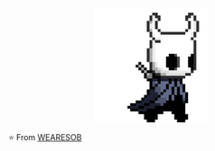 
<p align="center">
  
  <img src="https://raw.githubusercontent.com/TanZng/TanZng/master/assets/hollor_knight3.gif" width="200"/>
  
</p> 

</details>

⭐️ From [WEARESOB](https://github.com/wearesob)
